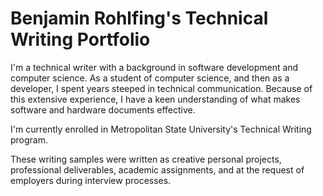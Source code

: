 # Benjamin Rohlfing's Technical Writing Portfolio

I'm a technical writer with a background in software development and computer science.
As a student of computer science, and then as a developer, I spent years steeped in
technical communication. Because of this extensive experience, I have a keen understanding
of what makes software and hardware documents effective.

I'm currently enrolled in Metropolitan State University's Technical Writing program.

These writing samples were written as creative personal projects, professional deliverables,
academic assignments, and at the request of employers during interview processes.
